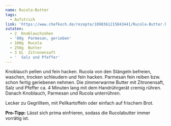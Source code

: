 ```yaml
---
name: Rucola-Butter
tags:
  - Aufstrich
link: 'https://www.chefkoch.de/rezepte/1098361215843441/Rucola-Butter.html'
zutaten:
  - 2  Knoblauchzehen
  - '80g  Parmesan, gerieben'
  - 100g  Rucola
  - 250g  Butter
  - 3 EL  Zitronensaft
  - '  Salz und Pfeffer'
---
```

Knoblauch pellen und fein hacken. Rucola von den Stängeln befreien, waschen, trocken schleudern und fein hacken.
Parmesan fein reiben bzw. schon fertig geriebenen nehmen.  Die zimmerwarme Butter mit Zitronensaft, Salz und Pfeffer ca. 4 Minuten lang mit dem Handrührgerät cremig rühren. 
Danach Knoblauch, Parmesan und Rucola unterrühren.

Lecker zu Gegrilltem, mit Pellkartoffeln oder einfach auf frischem Brot.

**Pro-Tipp:** Lässt sich prima einfrieren, sodass die Rucolabutter immer vorrätig ist.
